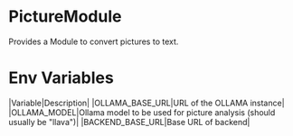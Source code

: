 # PictureModule
Provides a Module to convert pictures to text.

# Env Variables
|Variable|Description|
|OLLAMA_BASE_URL|URL of the OLLAMA instance|
|OLLAMA_MODEL|Ollama model to be used for picture analysis (should usually be "llava")|
|BACKEND_BASE_URL|Base URL of backend|
